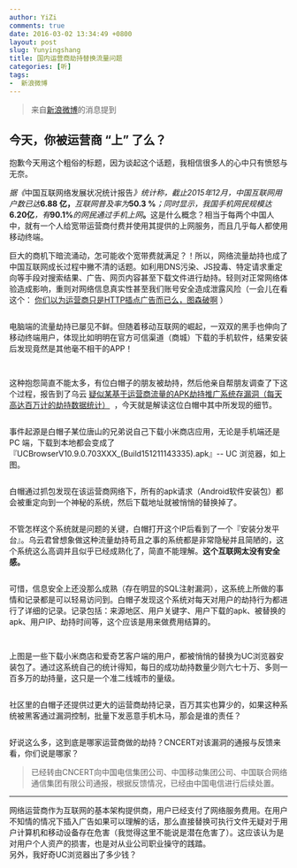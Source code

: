 ```yaml
---
author: YiZi
comments: true
date: 2016-03-02 13:34:49 +0800
layout: post
slug: Yunyingshang
title: 国内运营商劫持替换流量问题
categories: [听]
tags:
-  新浪微博
---
```

<div class="quote"> <blockquote>
    	来自<a href="http://weibo.com/ttarticle/p/show?id=2309403947881995354308">新浪微博</a>的消息提到
    </blockquote>
</div>

## 今天，你被运营商 “上” 了么？

<div class="WB_editor_iframe" node-type="contentBody" style="opacity: 1; zoom: 1;">
<p>抱歉今天用这个粗俗的标题，因为谈起这个话题，我相信很多人的心中只有愤怒与无奈。</p><p><i>据《</i>中国互联网络发展状况统计报告<i>》统计称，截止2015年12月，中国互联网用户数已达</i><b>6.88 亿，</b><i>互联网普及率为</i><b>50.3 %</b><i>；同时显示，我国手机网民规模达</i><b>6.20亿</b><i>，有</i><b>90.1%</b><i>的网民通过手机上网</i><b>。</b>这是什么概念？相当于每两个中国人中，就有一个人给宽带运营商付费并使用其提供的上网服务，而且几乎每人都使用移动终端。</p><p>巨大的商机下暗流涌动，怎可能收个宽带费就满足？！所以，网络流量劫持也成了中国互联网成长过程中撇不清的话题。如利用DNS污染、JS投毒、特定请求重定向等手段对搜索结果、广告、网页内容甚至下载文件进行劫持。轻则对正常网络体验造成影响，重则对网络信息真实性甚至我们账号安全造成泄露风险（一会儿在看这个： <a href="http://zone.wooyun.org/content/2507" target="_blank">你们以为运营商只是HTTP插点广告而已么，图森破啊</a> ）</p><p><p img-box="img-box" class="picbox"><img src="http://ww3.sinaimg.cn/large/761d2801gw1f1g8s1fb14j211y0lcjxd.jpg" alt=""><span class="picinfo" style="display: none;"></span></p></p><p>电脑端的流量劫持已屡见不鲜。但随着移动互联网的崛起，一双双的黑手也伸向了移动终端用户，体现比如明明在官方可信渠道（商城）下载的手机软件，结果安装后发现竟然是其他毫不相干的APP！</p><p><p img-box="img-box" class="picbox"><img src="http://ww3.sinaimg.cn/large/761d2801gw1f1g8tzu5h6j20ir068jrv.jpg" alt=""><span class="picinfo" style="display: none;"></span></p></p><p><p img-box="img-box" class="picbox"><img src="http://ww3.sinaimg.cn/large/761d2801gw1f1g8u7ptitj20j503p74o.jpg" alt=""><span class="picinfo" style="display: none;"></span></p></p><p>这种抱怨简直不能太多，有位白帽子的朋友被劫持，然后他亲自帮朋友调查了下这个过程，报告到了乌云  <a href="http://www.wooyun.org/bugs/wooyun-2016-0168329" target="_blank">疑似某基于运营商流量的APK劫持推广系统存漏洞（每天高达百万计的劫持数据统计）</a> &nbsp;，今天就是解读这位白帽中其中所发现的细节。</p><p><p img-box="img-box" class="picbox"><img src="http://ww1.sinaimg.cn/large/761d2801gw1f1g8tnwnnoj20p80hpgmf.jpg" alt=""><span class="picinfo" style="display: none;"></span></p></p><p>事件起源是白帽子某位唐山的兄弟说自己下载小米商店应用，无论是手机端还是 PC 端，下载到本地都会变成了 『UCBrowserV10.9.0.703XXX_(Build151211143335).apk』-- UC 浏览器，如上图。</p><p><p img-box="img-box" class="picbox"><img src="http://ww3.sinaimg.cn/large/761d2801gw1f1g8v8nw07j20hv0c6gmo.jpg" alt=""><span class="picinfo" style="display: none;"></span></p></p><p>白帽通过抓包发现在该运营商网络下，所有的apk请求（Android软件安装包）都会被重定向到一个神秘的系统，然后下载地址就被悄悄的替换掉了。</p><p><p img-box="img-box" class="picbox"><img src="http://ww4.sinaimg.cn/large/761d2801gw1f1g8vodlpzj20zs0j9myh.jpg" alt=""><span class="picinfo" style="display: none;"></span></p></p><p>不管怎样这个系统就是问题的关键，白帽打开这个IP后看到了一个『安装分发平台』。乌云君曾想象做这种流量劫持苟且之事的系统都是非常隐秘并且简陋的，这个系统这么高调并且似乎已经成熟化了，简直不能理解。<b>这个互联网太没有安全感。</b></p><p><p img-box="img-box" class="picbox"><img src="http://ww1.sinaimg.cn/large/761d2801gw1f1g91k3bp1j207j06raai.jpg" alt=""><span class="picinfo" style="display: none;"></span></p></p><p>可惜，信息安全上还没那么成熟（存在明显的SQL注射漏洞），这系统上所做的事情和记录都是可以轻易访问到。白帽子发现这个系统对每天对用户的劫持行为都进行了详细的记录。记录包括：来源地区、用户关键字、用户下载的apk、被替换的apk、用户IP、劫持时间等，这个应该是用来做费用结算的。</p><p><p img-box="img-box" class="picbox"><img src="http://ww1.sinaimg.cn/large/761d2801gw1f1g8waz594j20uj0fatai.jpg" alt=""><span class="picinfo" style="display: none;"></span></p></p><p><p img-box="img-box" class="picbox"><img src="http://ww4.sinaimg.cn/large/761d2801gw1f1g8wryfrtj20yl07sq42.jpg" alt=""><span class="picinfo" style="display: none;"></span></p></p><p>上图是一些下载小米商店和爱奇艺客户端的用户，都被悄悄的替换为UC浏览器安装包了。通过这系统自己的统计得知，每日的成功劫持数量少则六七十万、多则一百多万的劫持量，这只是一个准二线城市的量级。</p><p><p img-box="img-box" class="picbox"><img src="http://ww3.sinaimg.cn/large/761d2801gw1f1g8xncpgfj20b808eq3g.jpg" alt=""><span class="picinfo" style="display: none;"></span></p></p><p>社区里的白帽子还提供过更大的运营商劫持记录，百万其实也算少的，如果这种系统被黑客通过漏洞控制，批量下发恶意手机木马，那会是谁的责任？</p><p><p img-box="img-box" class="picbox"><img src="http://tc.sinaimg.cn/maxwidth.800/tc.service.weibo.com/pic3_zhimg_com/9526fa820f56f2e02203a0b5d07f3d23.jpg" data-origin-src="https://pic3.zhimg.com/9610edc1ba28e038ea884bb3f83a2962_b.jpg" alt=""><span class="picinfo" style="display: none;"></span></p></p><p>好说这么多，这到底是哪家运营商做的劫持？CNCERT对该漏洞的通报与反馈来看，你们说是哪家？</p><blockquote>已经转由CNCERT向中国电信集团公司、中国移动集团公司、中国联合网络通信集团有限公司通报，根据反馈情况，已经由中国电信进行后续处置。</blockquote>                  
</div>

<hr/>
<div class="commentsonquote">
<div class="yizi">网络运营商作为互联网的基本架构提供商，用户已经支付了网络服务费用。在用户不知情的情况下插入广告如果可以理解的话，那么直接替换可执行文件无疑对于用户计算机和移动设备存在危害（我觉得这里不能说是潜在危害了）。这应该认为是对用户个人资产的损害，也是对从业公司职业操守的践踏。<br/>
另外，我好奇UC浏览器出了多少钱？
</div>
</div>